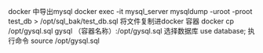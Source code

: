 docker 中导出mysql
docker exec -it  mysql_server mysqldump -uroot -proot test_db > /opt/sql_bak/test_db.sql
将文件复制进docker 容器
docker cp /opt/gysql.sql  gysql （容器名称）:/opt/gysql.sql 
选择数据库
use database;
执行命令
source /opt/gysql.sql